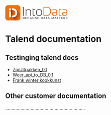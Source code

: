 
![alt text](https://github.com/MarkPlatvoet/markplatvoet.github.io/blob/main/InToData_rgb_kleur_LR.png?raw=true)


# Talend documentation



## Testinging talend docs
* [ZipUitpakken_0.1](https://intodatabv.github.io/Talenddocumentation.github.io/ZipUitpakken_0.1.html)
* [Weer_api_to_DB_0.1](https://markplatvoet.github.io/docweatherAPI.github.io/weer_api_to_DB/weer_api_to_DB_0.1.html)
* [Frank winter kookkunst](markplatvoet.github.io/Frankwinterkookkunst.jpg)


## Other customer documentation
..................................
..................
.........
